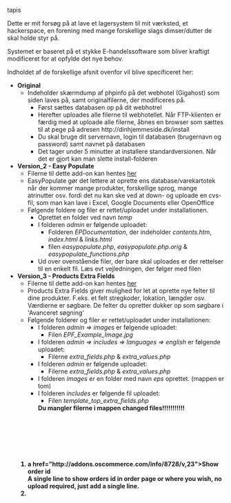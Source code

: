 tapis

Dette er mit forsøg på at lave et lagersystem til mit værksted, et hackerspace, en forening med mange forskellige slags dimser/dutter de skal holde styr på.

Systemet er baseret på et stykke E-handelssoftware som bliver kraftigt modificeret for at opfylde det nye behov.

Indholdet af de forskellige afsnit ovenfor vil blive specificeret her:
<ul>
    <li><b>Original</b>
        <ul>
            <li>Indeholder skærmdump af phpinfo på det webhotel (Gigahost) som siden laves på, samt originalfilerne, der                 modificeres på.
                <ul><li>Først sættes databasen op på dit webhotrel
                    <li>Herefter uploades alle filerne til webhotellet. Når FTP-klienten er færdig med at uploade alle                          filerne, åbnes en browser som sættes til at pege på adresen http://dinhjemmeside.dk/install
                    <li>Du skal bruge dit servernavn, login til databasen (brugernavn og password) samt navnet på                                databasen
                    <li>Det tager under 5 minutter at installere standardversionen. Når det er gjort kan man slette                             install-folderen
                </ul>
        </ul>
    <li><b>Version_2 - Easy Populate</b>
        <ul>
            <li>Filerne til dette add-on kan hentes <a href="http://addons.oscommerce.com/info/7725">her</a>
            <li>EasyPopulate gør det lettere at oprette ens database/varekartotek når der kommer mange produkter, 
                forskellige sprog, mange atrinutter osv. fordi det nu kan ske ved at down- og uploade en cvs-fil, som
                man kan lave i Excel, Google Documents eller OpenOffice
            <li>Følgende foldere og filer er rettet/uploadet under installationen.
                <ul><li>Oprettet en folder ved navn <i>temp</i>
                    <li>I folderen <i>admin</i> er følgende uploadet:
                        <ul>
                            <li>Folderen <i>EPDocumentation</i>, der indeholder <i>contents.htm</i>, <i>index.html</i>                                 & <i>links.html</i>
                            <li>filen <i>easypopulate.php</i>, <i>easypopulate.php.orig</i> &                 
                                <i>easypopulate_functions.php</i>
                        </ul>
                    <li>Ud over ovenstående filer, der bare skal uploades er der rettelser til en enkelt fil. Læs
                        evt vejledningen, der følger med filen
                </ul>
        </ul>
    <li><b>Version_3 - Products Extra Fields</b>
        <ul>
            <li>Filerne til dette add-on kan hentes <a href="http://addons.oscommerce.com/info/7810">her</a>
            <li>Products Extra Fields giver mulighed for let at oprette nye felter til dine produkter. F.eks. et felt 
                stregkoder, lokation, længder osv.<br>
                Værdierne er søgbare. De felter du opretter dukker op som søgbare i 'Avanceret søgning'
            <li>Følgende folderer og filer er rettet/uploadet under installationen:
                <ul><li>I folderen <i>admin => images </i> er følgende uploadet:
                    <ul>
                        <li>Filen <i>EPF_Example_Image.jpg</i>
                    </ul>
                    <li>I folderen <i>admin => includes => languages => english </i> er følgende uploadet:
                    <ul>
                        <li>Filerne <i>extra_fields.php</i> & <i>extra_values.php</i>
                    </ul>
                    <li>I folderen <i>admin</i> er følgende uploadet:
                    <ul>
                        <li>Filerne <i>extra_fields.php</i> & <i>extra_values.php</i>
                    </ul>
                    <li>I folderen <i>images</i> er en folder med navn <i>eps</i> oprettet. (mappen er tom)
                    <li>I folderen <i>includes</i> er følgende fil uploadet:
                    <ul>
                        <li>Filen <i>template_top_extra_fields.php</i>
                    </ul>
                    <b>Du mangler filerne i mappen changed files!!!!!!!!!!!
                    
</ul></ul>



<br><br><br><br><br>
<ol>
<li>a href="http://addons.oscommerce.com/info/8728/v,23">Show order id</a><br>A single line to show orders id in order page or where you wish, no upload required, just add a single line.
<li>
</ol>
